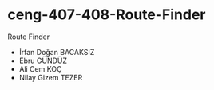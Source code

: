 # ceng-407-408-Route-Finder
Route Finder

- İrfan Doğan BACAKSIZ
- Ebru GÜNDÜZ
- Ali Cem KOÇ
- Nilay Gizem TEZER

